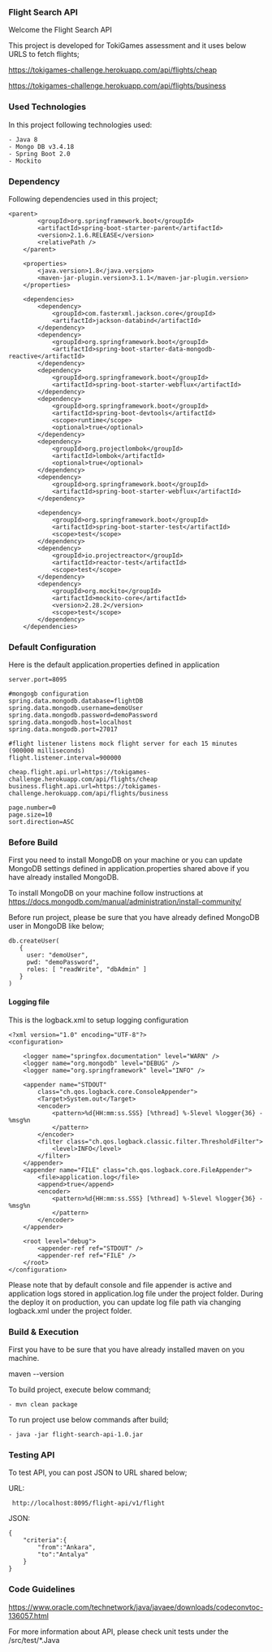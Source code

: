 ### Flight Search API


Welcome the Flight Search API


This project is developed for TokiGames assessment and it uses below URLS to fetch flights;

https://tokigames-challenge.herokuapp.com/api/flights/cheap

https://tokigames-challenge.herokuapp.com/api/flights/business


### Used Technologies

In this project following technologies used:

```
- Java 8
- Mongo DB v3.4.18
- Spring Boot 2.0
- Mockito
```

### Dependency

Following dependencies used in this project;

```
<parent>
		<groupId>org.springframework.boot</groupId>
		<artifactId>spring-boot-starter-parent</artifactId>
		<version>2.1.6.RELEASE</version>
		<relativePath />
	</parent>

	<properties>
		<java.version>1.8</java.version>
		<maven-jar-plugin.version>3.1.1</maven-jar-plugin.version>
	</properties>

	<dependencies>
		<dependency>
			<groupId>com.fasterxml.jackson.core</groupId>
			<artifactId>jackson-databind</artifactId>
		</dependency>
		<dependency>
			<groupId>org.springframework.boot</groupId>
			<artifactId>spring-boot-starter-data-mongodb-reactive</artifactId>
		</dependency>
		<dependency>
			<groupId>org.springframework.boot</groupId>
			<artifactId>spring-boot-starter-webflux</artifactId>
		</dependency>
		<dependency>
			<groupId>org.springframework.boot</groupId>
			<artifactId>spring-boot-devtools</artifactId>
			<scope>runtime</scope>
			<optional>true</optional>
		</dependency>
		<dependency>
			<groupId>org.projectlombok</groupId>
			<artifactId>lombok</artifactId>
			<optional>true</optional>
		</dependency>
		<dependency>
			<groupId>org.springframework.boot</groupId>
			<artifactId>spring-boot-starter-webflux</artifactId>
		</dependency>

		<dependency>
			<groupId>org.springframework.boot</groupId>
			<artifactId>spring-boot-starter-test</artifactId>
			<scope>test</scope>
		</dependency>
		<dependency>
			<groupId>io.projectreactor</groupId>
			<artifactId>reactor-test</artifactId>
			<scope>test</scope>
		</dependency>
		<dependency>
			<groupId>org.mockito</groupId>
			<artifactId>mockito-core</artifactId>
			<version>2.28.2</version>
			<scope>test</scope>
		</dependency>
	</dependencies>
```

### Default Configuration

Here is the default application.properties defined in application

```
server.port=8095

#mongogb configuration
spring.data.mongodb.database=flightDB
spring.data.mongodb.username=demoUser
spring.data.mongodb.password=demoPassword
spring.data.mongodb.host=localhost
spring.data.mongodb.port=27017

#flight listener listens mock flight server for each 15 minutes (900000 milliseconds)
flight.listener.interval=900000

cheap.flight.api.url=https://tokigames-challenge.herokuapp.com/api/flights/cheap
business.flight.api.url=https://tokigames-challenge.herokuapp.com/api/flights/business

page.number=0
page.size=10
sort.direction=ASC
```


### Before Build

First you need to install MongoDB on your machine or you can update MongoDB settings defined in application.properties shared above if you have already installed MongoDB.

To install MongoDB on your machine follow instructions at https://docs.mongodb.com/manual/administration/install-community/

Before run project, please be sure that you have already defined MongoDB user in MongoDB like below;

```
db.createUser(
   {
     user: "demoUser",
     pwd: "demoPassword",
     roles: [ "readWrite", "dbAdmin" ]
   }
)
```

#### Logging file

This is the logback.xml to setup logging configuration

```
<?xml version="1.0" encoding="UTF-8"?>
<configuration>
	
	<logger name="springfox.documentation" level="WARN" />
	<logger name="org.mongodb" level="DEBUG" />
	<logger name="org.springframework" level="INFO" />
	
	<appender name="STDOUT"
		class="ch.qos.logback.core.ConsoleAppender">
		<Target>System.out</Target>
		<encoder>
			<pattern>%d{HH:mm:ss.SSS} [%thread] %-5level %logger{36} - %msg%n
			</pattern>
		</encoder>
		<filter class="ch.qos.logback.classic.filter.ThresholdFilter">
			<level>INFO</level>
		</filter>
	</appender>
	<appender name="FILE" class="ch.qos.logback.core.FileAppender">
		<file>application.log</file>
		<append>true</append>
		<encoder>
			<pattern>%d{HH:mm:ss.SSS} [%thread] %-5level %logger{36} - %msg%n
			</pattern>
		</encoder>
	</appender>

	<root level="debug">
		<appender-ref ref="STDOUT" />
		<appender-ref ref="FILE" />
	</root>
</configuration>
```
Please note that by default console and file appender is active and application logs stored in application.log file under the project folder. 
During the deploy it on production, you can update log file path via changing logback.xml under the project folder.

### Build & Execution
First you have to be sure that you have already installed maven on you machine.

maven --version

To build project, execute below command;
```
- mvn clean package 
```

To run project use below commands after build;
```
- java -jar flight-search-api-1.0.jar
```

### Testing API
To test API, you can post JSON to URL shared below;

URL:
```
 http://localhost:8095/flight-api/v1/flight
```

JSON:
```
{
	"criteria":{
		"from":"Ankara",
		"to":"Antalya"
	}
}
```


### Code Guidelines

https://www.oracle.com/technetwork/java/javaee/downloads/codeconvtoc-136057.html

For more information about API, please check unit tests under the /src/test/*.Java


